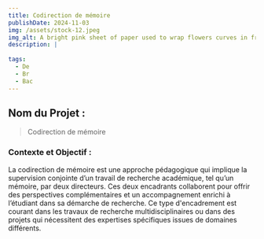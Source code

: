 ```yaml
---
title: Codirection de mémoire
publishDate: 2024-11-03 
img: /assets/stock-12.jpeg
img_alt: A bright pink sheet of paper used to wrap flowers curves in front of rich blue background
description: |
  
tags:
  - De
  - Br
  - Bac
---
```


## Nom du Projet : 

> Codirection de mémoire



### Contexte et Objectif : 

La codirection de mémoire est une approche pédagogique qui implique la supervision conjointe d’un travail de recherche académique, tel qu’un mémoire, par deux directeurs. Ces deux encadrants collaborent pour offrir des perspectives complémentaires et un accompagnement enrichi à l’étudiant dans sa démarche de recherche. Ce type d'encadrement est courant dans les travaux de recherche multidisciplinaires ou dans des projets qui nécessitent des expertises spécifiques issues de domaines différents.

